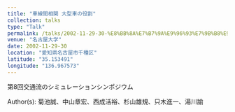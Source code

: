 ```yaml
---
title: "車線間相関 大型車の役割"
collection: talks
type: "Talk"
permalink: /talks/2002-11-29-30-%E8%BB%8A%E7%B7%9A%E9%96%93%E7%9B%B8%E9%96%A2%20%E5%A4%A7%E5%9E%8B%E8%BB%8A%E3%81%AE%E5%BD%B9%E5%89%B2
venue: "名古屋大学"
date: 2002-11-29-30
location: "愛知県名古屋市千種区"
latitude: "35.153491"
longitude: "136.967573"
---
```


第8回交通流のシミュレーションシンポジウム

Author(s): 菊池誠、中山章宏、西成活裕、杉山雄規、只木進一、湯川諭

